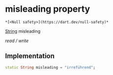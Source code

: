 


# misleading property




    *[<Null safety>](https://dart.dev/null-safety)*


[String](https://api.flutter.dev/flutter/dart-core/String-class.html) misleading
  
_read / write_






## Implementation

```dart
static String misleading = "irreführend";


```







